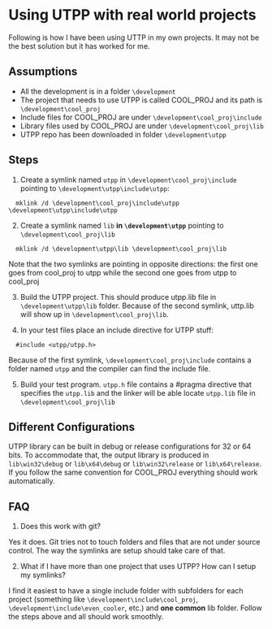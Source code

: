 # Using UTPP with real world projects #
Following is how I have been using UTTP in my own projects. It may not be the
best solution but it has worked for me.

## Assumptions ##
+ All the development is in a folder `\development`
+ The project that needs to use UTPP is called COOL_PROJ and its path is
`\development\cool_proj`
+ Include files for COOL_PROJ are under `\development\cool_proj\include`
+ Library files used by COOL_PROJ are under `\development\cool_proj\lib`
+ UTPP repo has been downloaded in folder `\development\utpp`

## Steps ##

1. Create a symlink named `utpp` in `\development\cool_proj\include` pointing to
`\development\utpp\include\utpp`:
```
  mklink /d \development\cool_proj\include\utpp \development\utpp\include\utpp
```

2. Create a symlink named `lib` <b>in `\development\utpp`</b> pointing to `\development\cool_proj\lib`
```
  mklink /d \development\utpp\lib \development\cool_proj\lib
```
  Note that the two symlinks are pointing in opposite directions: the first one
  goes from cool_proj to utpp while the second one goes from utpp to cool_proj

3. Build the UTPP project. This should produce utpp.lib file in `\development\utpp\lib`
folder. Because of the second symlink, uttp.lib will show up in `\development\cool_proj\lib`.

4. In your test files place an include directive for UTPP stuff:
```
  #include <utpp/utpp.h>
```
  Because of the first symlink, `\development\cool_proj\include` contains a folder
  named `utpp` and the compiler can find the include file.

5. Build your test program. `utpp.h` file contains a #pragma directive that specifies
the `utpp.lib` and the linker will be able locate `utpp.lib` file in `\development\cool_proj\lib`

## Different Configurations ##
UTPP library can be built in debug or release configurations for 32 or 64 bits.
To accommodate that, the output library is produced in `lib\win32\debug` or `lib\x64\debug`
or `lib\win32\release` or `lib\x64\release`. If you follow the same convention for
COOL_PROJ everything should work automatically.

## FAQ ##
1. Does this work with git?

  Yes it does. Git tries not to touch folders and files that
  are not under source control. The way the symlinks are setup should take care of that.

2. What if I have more than one project that uses UTPP? How can I setup my symlinks?

  I find it easiest to have a single include folder with subfolders for each project
  (something like `\development\include\cool_proj`, `\development\include\even_cooler`, etc.)
  and **one common** lib folder. Follow the steps above and all should work smoothly.
